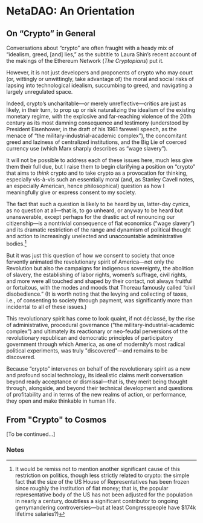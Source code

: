# NetaDAO: An Orientation

## On “Crypto” in General

Conversations about “crypto” are often fraught with a heady mix of “idealism, greed, [and] lies,” as the subtitle to Laura Shin’s recent account of the makings of the Ethereum Network (_The Cryptopians_) put it. 

However, it is not just developers and proponents of crypto who may court (or, wittingly or unwittingly, take advantage of) the moral and social risks of lapsing into technological idealism, succumbing to greed, and navigating a largely unregulated space.

Indeed, crypto’s uncharitable—or merely unreflective—critics are just as likely, in their turn, to prop up or risk naturalizing the idealism of the existing monetary regime, with the explosive and far-reaching violence of the 20th century as its most damning consequence and testimony (understood by President Eisenhower, in the draft of his 1961 farewell speech, as the menace of “the military-industrial-academic complex”), the concomitant greed and laziness of centralized institutions, and the Big Lie of coerced currency use (which Marx sharply describes as “wage slavery”).

It will not be possible to address each of these issues here, much less give them their full due, but I raise them to begin clarifying a position on “crypto” that aims to _think_ crypto and to take crypto as a provocation for thinking, especially vis-à-vis such an essentially moral (and, as Stanley Cavell notes, an especially American, hence philosophical) question as how I meaningfully give or express consent to my society.

The fact that such a question is likely to be heard by us, latter-day cynics, as no question at all—that is, to go unheard, or anyway to be heard but unanswerable, except perhaps for the drastic act of renouncing our citizenship—is a nontrivial consequence of fiat economics (“wage slavery”) and its dramatic restriction of the range and dynamism of political thought and action to increasingly unelected and unaccountable administrative bodies.[^1] 

[^1]: It would be remiss not to mention another significant cause of this restriction on politics, though less strictly related to crypto: the simple fact that the size of the US House of Representatives has been frozen since roughly the institution of fiat money; that is, the popular representative body of the US has not been adjusted for the population in nearly a century, doubtless a significant contributor to ongoing gerrymandering controversies—but at least Congresspeople have $174k lifetime salaries?)

But it was just this question of how we consent to society that once fervently animated the revolutionary spirit of America—not only the Revolution but also the campaigns for indigenous sovereignty, the abolition of slavery, the establishing of labor rights, women’s suffrage, civil rights, and more were all touched and shaped by their contact, not always fruitful or fortuitous, with the modes and moods that Thoreau famously called “civil disobedience.” (It is worth noting that the levying and collecting of taxes, i.e., of consenting to society through payment, was significantly more than incidental to all of these issues.)

This revolutionary spirit has come to look quaint, if not déclassé, by the rise of administrative, procedural governance (“the military-industrial-academic complex”) and ultimately its reactionary or neo-feudal perversions of the revolutionary republican and democratic principles of participatory government through which America, as one of modernity’s most radical political experiments, was truly "discovered"—and remains to be discovered.

Because “crypto” intervenes on behalf of the revolutionary spirit as a new and profound social technology, its idealistic claims merit conversation beyond ready acceptance or dismissal—that is, they merit being thought through, alongside, and beyond their technical development and questions of profitability and in terms of the new realms of action, or performance, they open and make thinkable in human life.


## From "Crypto" to Cosmos

[To be continued...]

### Notes

